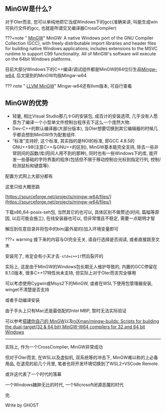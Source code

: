 ## MinGW是什么? 

对于OIer而言, 您可以单纯地把它当成Windows下的gcc(准确来讲, 叫能生成win可执行文件的gcc, 也就是所谓交叉编译器CrossCompiler)

???+note " [MinGW](https://sourceforge.net/projects/mingw/)"
    MinGW: A native Windows port of the GNU Compiler Collection (GCC), with freely distributable import libraries and header files for building native Windows applications; includes extensions to the MSVC runtime to support C99 functionality. All of MinGW's software will execute on the 64bit Windows platforms. 

目前大部分Windows下的C++编译/调试组件都是MinGW的64位衍生品[Mingw-w64](http://www.mingw-w64.org/), 后文提到的MinGW均指Mingw-w64

??? note " [LLVM MinGW](https://github.com/mstorsjo/llvm-mingw)"
    Mingw-w64还有llvm版本, 可自行查看

## MinGW的优势

- 轻量, 相比Visual Studio那几十G的安装包, 成百计的安装选项, 几乎没有人愿意为了编译一个小型单文件控制台程序去下这么一个庞然大物.
- Dev-C++的默认编译器(大部分版本), 当OIer想要切换到其它编辑器的时候几乎都会想到MinGW作为配套组件.
- “标准”支持好, 这个标准, 其实指的是NOI的标准, 即GCC 4.8.5的GNU++98(注意C++与GNU++的区别), MinGW基本能完全支持, 除去一些非常阴间的函数/库(阳间人用不到的那种), 同时也有一些Windows下的库, 能开发一些基础的字符界面的程序(包括但不限于移动控制台光标到指定行列, 控制/检测鼠标和键盘等).

配置方式网上大部分都有

这里只给大概思路

[https://sourceforge.net/projects/mingw-w64/files/](https://sourceforge.net/projects/mingw-w64/files/)

下载x86_64-posix-seh包, 当然其它的也可以, 具体区别不做赘述(时间, 篇幅等原因, 以后可能会施工), 在线安装器也可以, 但非常慢且不稳定, 需要一点聪明才智

解压到任意目录并将包中的bin(最外层的)加入环境变量即可

???+ warning
    接下来的内容与OI完全无关, 请自行选择是否阅读, 或者直接跳至文末

安装完了, 肯定会有小天才去`-std=c++17`然后裂开的

实际上, 这是由于MinGW的Windows包长期无人维护导致的, 内置的GCC停留在8.1.0版本, 很多C++17特性尚未支持, 但实际上对于OIer而言完全够用

可以考虑使用Cygwin或Msys2下的MinGW, 或者在WSL下使用包管理器安装, winget不清楚是否支持

或者手动编译安装

由于手头上只有Mac还是最低配的Intel MBP, 暂时无法实际验证

可以参考[搭建你自己的 MinGW](https://guyutongxue.github.io/blogs/build_mingw.html)以及[niXman/mingw-builds: Scripts for building the dual-target(32 & 64 bit) MinGW-W64 compilers for 32 and 64 bit Windows](https://github.com/niXman/mingw-builds)

------

实际上, 作为一个CrossCompiler, MinGW非常成功

但对于OIer而言, 在WSL以及虚拟机, 双系统等的冲击下, MinGW难以称的上必备用品, 在退竞的前几个月里, 笔者也将开发环境切换到了WSL2+VSCode Remote. 

或许这代表了一个时代的落幕

一个Windows臃肿无比的时代, 一个Microsoft闭源恶魔的时代

完. 

Write by GHOST